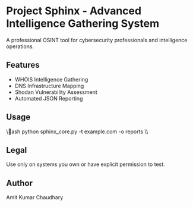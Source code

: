 ﻿# Project Sphinx - Advanced Intelligence Gathering System

A professional OSINT tool for cybersecurity professionals and intelligence operations.

## Features
- WHOIS Intelligence Gathering
- DNS Infrastructure Mapping
- Shodan Vulnerability Assessment
- Automated JSON Reporting

## Usage
\\\ash
python sphinx_core.py -t example.com -o reports
\\\

## Legal
Use only on systems you own or have explicit permission to test.

## Author
Amit Kumar Chaudhary
